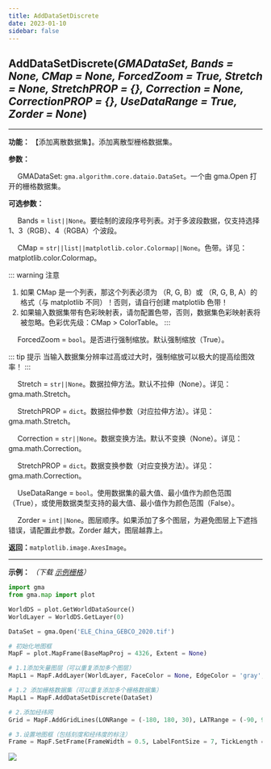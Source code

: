```yaml
---
title: AddDataSetDiscrete
date: 2023-01-10
sidebar: false
---
```


## **AddDataSetDiscrete**(*GMADataSet, Bands = None, CMap = None, ForcedZoom = True, Stretch = None, StretchPROP = {}, Correction = None, CorrectionPROP = {}, UseDataRange = True, Zorder = None*)<Badge text="1.1.3 +"/>

---

**功能：** 【添加离散数据集】。添加离散型栅格数据集。

**参数：**

&emsp; GMADataSet: `gma.algorithm.core.dataio.DataSet`。一个由 gma.Open 打开的栅格数据集。

**可选参数：**

&emsp; Bands = `list||None`。要绘制的波段序号列表。对于多波段数据，仅支持选择 1、3（RGB）、4（RGBA）个波段。

&emsp; CMap = `str||list||matplotlib.color.Colormap||None`。色带。详见：matplotlib.color.Colormap。

::: warning 注意
1. 如果 CMap 是一个列表，那这个列表必须为 （R, G, B）或 （R, G, B, A）的格式（与 matplotlib 不同）！否则，请自行创建 matplotlib 色带！
2. 如果输入数据集带有色彩映射表，请勿配置色带，否则，数据集色彩映射表将被忽略。色彩优先级：CMap > ColorTable。
:::

&emsp; ForcedZoom = `bool`。是否进行强制缩放。默认强制缩放（True）。

::: tip 提示
当输入数据集分辨率过高或过大时，强制缩放可以极大的提高绘图效率！
:::

&emsp; Stretch = `str||None`。数据拉伸方法。默认不拉伸（None）。详见：gma.math.Stretch。

&emsp; StretchPROP = `dict`。数据拉伸参数（对应拉伸方法）。详见：gma.math.Stretch。

&emsp; Correction = `str||None`。数据变换方法。默认不变换（None）。详见：gma.math.Correction。

&emsp; StretchPROP = `dict`。数据变换参数（对应变换方法）。详见：gma.math.Correction。

&emsp; UseDataRange = `bool`。使用数据集的最大值、最小值作为颜色范围（True），或使用数据类型支持的最大值、最小值作为颜色范围（False）。

&emsp; Zorder = `int||None`。图层顺序。如果添加了多个图层，为避免图层上下遮挡错误，请配置此参数。Zorder 越大，图层越靠上。

**返回：**`matplotlib.image.AxesImage`。

---

**示例：** *（下载 [示例栅格](/Open/ELE_China_GEBCO_2020.tif)）*
```python
import gma
from gma.map import plot

WorldDS = plot.GetWorldDataSource()
WorldLayer = WorldDS.GetLayer(0)

DataSet = gma.Open('ELE_China_GEBCO_2020.tif')

# 初始化地图框
MapF = plot.MapFrame(BaseMapProj = 4326, Extent = None)

# 1.1添加矢量图层（可以重复添加多个图层）
MapL1 = MapF.AddLayer(WorldLayer, FaceColor = None, EdgeColor = 'gray', LineWidth = 0.1)

# 1.2 添加栅格数据集（可以重复添加多个栅格数据集）
MapL1 = MapF.AddDataSetDiscrete(DataSet)

# 2.添加经纬网
Grid = MapF.AddGridLines(LONRange = (-180, 180, 30), LATRange = (-90, 90, 15), LineWidth = 0.2)

# 3.设置地图框（包括刻度和经纬度的标注）
Frame = MapF.SetFrame(FrameWidth = 0.5, LabelFontSize = 7, TickLength = 0.008)
```
![](/map/AddDataSetDiscrete.png)

